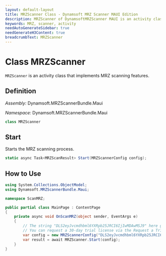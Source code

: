 ```yaml
---
layout: default-layout
title: MRZScanner Class - Dynamsoft MRZ Scanner MAUI Edition
description: MRZScanner of DynamsoftMRZScanner MAUI is an activity class that implements MRZ scanning features.
keywords: MRZ, scanner, activity
needAutoGenerateSidebar: true
needGenerateH3Content: true
breadcrumbText: MRZScanner
---
```


# Class MRZScanner

`MRZScanner` is an activity class that implements MRZ scanning features.

## Definition

*Assembly:* Dynamsoft.MRZScannerBundle.Maui

*Namespace:* Dynamsoft.MRZScannerBundle.Maui

```csharp
class MRZScanner
```

## Start

Starts the MRZ scanning process.

```csharp
static async Task<MRZScanResult> Start(MRZScannerConfig config);
```

## How to Use

```csharp
using System.Collections.ObjectModel;
using Dynamsoft.MRZScannerBundle.Maui;

namespace ScanMRZ;

public partial class MainPage : ContentPage
{
    private async void OnScanMRZ(object sender, EventArgs e)
    {
        // The string "DLS2eyJvcmdhbml6YXRpb25JRCI6IjIwMDAwMSJ9" here grants a time-limited free trial which requires network connection to work.
        // You can request a 30-day trial license via the Request a Trial License page https://www.dynamsoft.com/customer/license/trialLicense?product=dbr&utm_source=guide&package=maui.
        var config = new MRZScannerConfig("DLS2eyJvcmdhbml6YXRpb25JRCI6IjIwMDAwMSJ9");
        var result = await MRZScanner.Start(config);
    }
}
```
